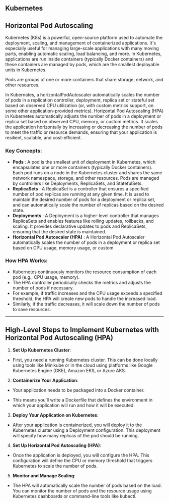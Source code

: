 ## Kubernetes

## Horizontal Pod Autoscaling

Kubernetes (K8s) is a powerful, open-source platform used to automate the deployment, scaling, and management of containerized applications. It's especially useful for managing large-scale applications with many moving parts, enabling automatic scaling, load balancing, and more. In Kubernetes, applications are run inside containers (typically Docker containers) and these containers are managed by pods, which are the smallest deployable units in Kubernetes. 

Pods are groups of one or more containers that share storage, network, and other resources.



In  Kubernates, a horizontalPodAutoscaler automatically scales the number of pods in a replication controller, deployment, replica set or stateful set based on observed CPU utilization (or, with custom metrics support, on some other application-provided metrics). Horizontal Pod Autoscaling (HPA) in Kubernetes automatically adjusts the number of pods in a deployment or replica set based on observed CPU, memory, or custom metrics. It scales the application horizontally by increasing or decreasing the number of pods to meet the traffic or resource demands, ensuring that your application is resilient, scalable, and cost-efficient.


### Key Concepts:
- **Pods** : A pod is the smallest unit of deployment in Kubernetes, which encapsulates one or more containers (typically Docker containers). Each pod runs on a node in the 
    Kubernetes cluster and shares the same network namespace, storage, and other resources. Pods are managed by controllers like Deployments, ReplicaSets, and StatefulSets.
- **ReplicaSets** : A ReplicaSet is a controller that ensures a specified number of pod replicas are running at any given time. It is used to maintain the desired number of pods for a deployment or replica set, and can automatically scale the number of replicas based on the desired state.
- **Deployments** : A Deployment is a higher-level controller that manages ReplicaSets and enables features like rolling updates, rollbacks, and scaling. It provides declarative updates to pods and ReplicaSets, ensuring that the desired state is maintained.
- **Horizontal Pod Autoscaler (HPA)** : A Horizontal Pod Autoscaler automatically scales the number of pods in a deployment or replica set based on CPU usage, memory usage, or custom
 
 
### How HPA Works:
- Kubernetes continuously monitors the resource consumption of each pod (e.g., CPU usage, memory).
- The HPA controller periodically checks the metrics and adjusts the number of pods if necessary.
- For example, if traffic increases and the CPU usage exceeds a specified threshold, the HPA will create new pods to handle the increased load.
- Similarly, if the traffic decreases, it will scale down the number of pods to save resources.

---

## High-Level Steps to Implement Kubernetes with Horizontal Pod Autoscaling (HPA)

1. **Set Up Kubernetes Cluster**:

- First, you need a running Kubernetes cluster. This can be done locally using tools like Minikube or in the cloud using platforms like Google Kubernetes Engine (GKE), Amazon EKS, or Azure AKS.

2. **Containerize Your Application**:

- Your application needs to be packaged into a Docker container.

- This means you’ll write a Dockerfile that defines the environment in which your application will run and how it will be executed.

3. **Deploy Your Application on Kubernetes**:

 - After your application is containerized, you will deploy it to the Kubernetes cluster using a Deployment configuration. This deployment will specify how many replicas of the pod should be running.

4. **Set Up Horizontal Pod Autoscaling (HPA)**:

- Once the application is deployed, you will configure the HPA. This configuration will define the CPU or memory threshold that triggers Kubernetes to scale the number of pods.

5. **Monitor and Manage Scaling**:

- The HPA will automatically scale the number of pods based on the load. You can monitor the number of pods and the resource usage using Kubernetes dashboards or command-line tools like kubectl.